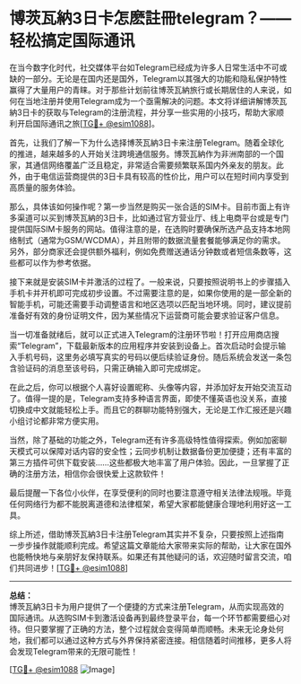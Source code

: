 # 博茨瓦納3日卡怎麽註冊telegram？——轻松搞定国际通讯

在当今数字化时代，社交媒体平台如Telegram已经成为许多人日常生活中不可或缺的一部分。无论是在国内还是国外，Telegram以其强大的功能和隐私保护特性赢得了大量用户的青睐。对于那些计划前往博茨瓦納旅行或长期居住的人来说，如何在当地注册并使用Telegram成为一个亟需解决的问题。本文将详细讲解博茨瓦納3日卡的获取与Telegram的注册流程，并分享一些实用的小技巧，帮助大家顺利开启国际通讯之旅[[TG💪+ @esim1088](https://t.me/s/esim1088)]。

首先，让我们了解一下为什么选择博茨瓦納3日卡来注册Telegram。随着全球化的推进，越来越多的人开始关注跨境通信服务。博茨瓦納作为非洲南部的一个国家，其通信网络覆盖广泛且稳定，非常适合需要频繁联系国内外亲友的朋友。此外，由于电信运营商提供的3日卡具有较高的性价比，用户可以在短时间内享受到高质量的服务体验。

那么，具体该如何操作呢？第一步当然是购买一张合适的SIM卡。目前市面上有许多渠道可以买到博茨瓦納的3日卡，比如通过官方营业厅、线上电商平台或是专门提供国际SIM卡服务的网站。值得注意的是，在选购时要确保所选产品支持本地网络制式（通常为GSM/WCDMA），并且附带的数据流量套餐能够满足你的需求。另外，部分商家还会提供额外福利，例如免费赠送通话分钟数或者短信条数等，这些都可以作为参考依据。

接下来就是安装SIM卡并激活的过程了。一般来说，只要按照说明书上的步骤插入手机卡并开机即可完成初步设置。不过需要注意的是，如果你使用的是一部全新的智能手机，可能还需要手动调整语言和地区选项以匹配当地环境。同时，建议提前准备好有效的身份证明文件，因为某些情况下运营商可能会要求验证客户信息。

当一切准备就绪后，就可以正式进入Telegram的注册环节啦！打开应用商店搜索“Telegram”，下载最新版本的应用程序并安装到设备上。首次启动时会提示输入手机号码，这里务必填写真实的号码以便后续验证身份。随后系统会发送一条包含验证码的消息至该号码，只需正确输入即可完成绑定。

在此之后，你可以根据个人喜好设置昵称、头像等内容，并添加好友开始交流互动了。值得一提的是，Telegram支持多种语言界面，即使不懂英语也没关系，直接切换成中文就能轻松上手。而且它的群聊功能特别强大，无论是工作汇报还是兴趣小组讨论都非常方便实用。

当然，除了基础的功能之外，Telegram还有许多高级特性值得探索。例如加密聊天模式可以保障对话内容的安全性；云同步机制让数据备份更加便捷；还有丰富的第三方插件可供下载安装……这些都极大地丰富了用户体验。因此，一旦掌握了正确的注册方法，相信你会很快爱上这款软件！

最后提醒一下各位小伙伴，在享受便利的同时也要注意遵守相关法律法规哦。毕竟任何网络行为都不能脱离道德和法律框架，希望大家都能健康合理地利用好这一工具。

综上所述，借助博茨瓦納3日卡注册Telegram其实并不复杂，只要按照上述指南一步步操作就能顺利完成。希望这篇文章能给大家带来实际的帮助，让大家在国外也能畅快地与亲朋好友保持联系。如果还有其他疑问的话，欢迎随时留言交流，咱们共同进步！[[TG💪+ @esim1088](https://t.me/s/esim1088)]

---

**总结：**  
博茨瓦納3日卡为用户提供了一个便捷的方式来注册Telegram，从而实现高效的国际通讯。从选购SIM卡到激活设备再到最终登录平台，每一个环节都需要细心对待。但只要掌握了正确的方法，整个过程就会变得简单而顺畅。未来无论身处何地，我们都可以通过这种方式与外界保持紧密连接。相信随着时间推移，更多人将会发现Telegram带来的无限可能性！

[[TG💪+ @esim1088](https://t.me/s/esim1088) ![Image](https://i.postimg.cc/4NQfJmqS/Snipaste-2025-05-13-00-14-12.png)]